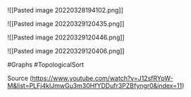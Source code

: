 ![[Pasted image 20220328194102.png]]

![[Pasted image 20220329120435.png]]

![[Pasted image 20220329120446.png]]

![[Pasted image 20220329120406.png]]

#Graphs #TopologicalSort

Source (https://www.youtube.com/watch?v=J12sfRYpW-M&list=PLFj4kIJmwGu3m30HfYDDufr3PZBfyngr0&index=11)